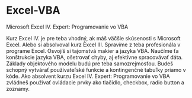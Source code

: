 # Excel-VBA
Microsoft Excel IV. Expert: Programovanie vo VBA

Kurz Excel IV. je pre teba vhodný, ak máš väčšie skúsenosti s Microsoft Excel. Alebo si absolvoval kurz Excel III. Spravíme z teba profesionála v programe Excel. Osvojíš si tajomstvá makier a jazyka VBA. Naučíme ťa konštrukcie jazyka VBA, ošetrovať chyby, aj efektívne spracovávať dáta. Základy objektového modelu budú pre teba samozrejmosťou. Budeš schopný vytvárať používateľské funkcie a kontingenčné tabuľky priamo v kóde. Ako absolvent kurzu Excel IV. Expert: Programovanie vo VBA zvládneš používať ovládacie prvky ako tlačidlo, checkbox, radio button a zoznamy. 
